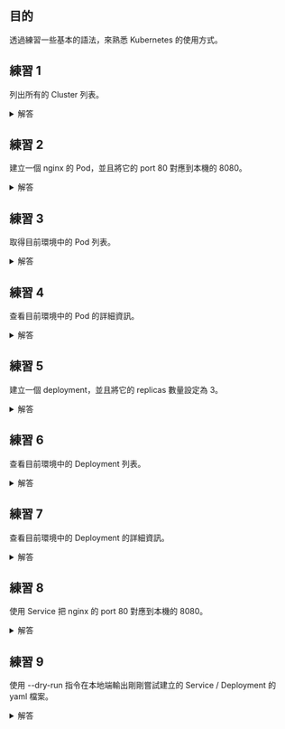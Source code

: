 ## 目的

透過練習一些基本的語法，來熟悉 Kubernetes 的使用方式。

## 練習 1
列出所有的 Cluster 列表。
<details>
 <summary>解答</summary>

 ```bash
 kubectl config get-contexts
 ```
</details>

## 練習 2

建立一個 nginx 的 Pod，並且將它的 port 80 對應到本機的 8080。

<details>
 <summary>解答</summary>

 ```bash
 kubectl run nginx --image=nginx --port=80
 ```
</details>

## 練習 3

取得目前環境中的 Pod 列表。
<details>
 <summary>解答</summary>

 ```bash
  kubectl get pods
 ```
</details>

## 練習 4

查看目前環境中的 Pod 的詳細資訊。
<details>
 <summary>解答</summary>

 ```bash
  kubectl describe pod nginx
 ```
</details>


## 練習 5

建立一個 deployment，並且將它的 replicas 數量設定為 3。

<details>
 <summary>解答</summary>

 ```bash
 kubectl create deployment nginx --image=nginx --replicas=3
 ```
 </details>


 ## 練習 6

查看目前環境中的 Deployment 列表。

<details>
 <summary>解答</summary>

 ```bash
 kubectl get deployments
 ```
 </details>

## 練習 7

查看目前環境中的 Deployment 的詳細資訊。

<details>
 <summary>解答</summary>

 ```bash
 kubectl describe deployment nginx
 ```
 </details>

## 練習 8
使用 Service 把 nginx 的 port 80 對應到本機的 8080。

<details>
 <summary>解答</summary>

 ```bash
 kubectl expose deployment nginx --port=80 --target-port=80 --type=NodePort
 ```
 </details>

## 練習 9

使用 --dry-run 指令在本地端輸出剛剛嘗試建立的 Service / Deployment 的 yaml 檔案。

<details>
 <summary>解答</summary>

 ```bash
 kubectl create deployment nginx --image=nginx --replicas=3 --dry-run -o yaml
 ```

  ```bash
  kubectl expose deployment nginx --port=80 --target-port=80 --type=NodePort --dry-run -o yaml
  ```
 </details>